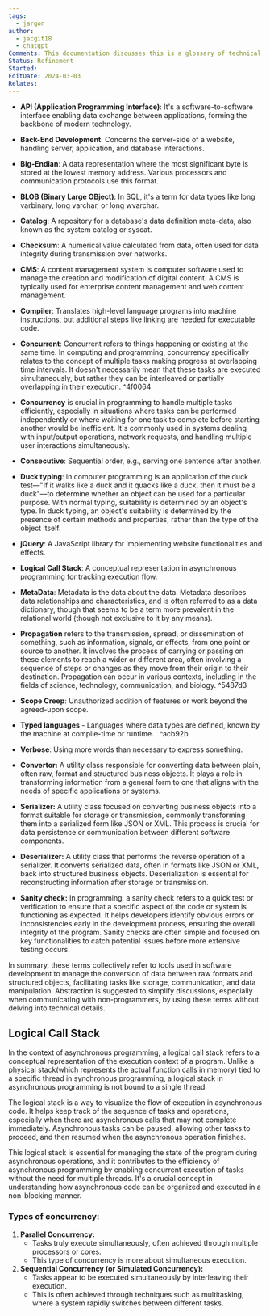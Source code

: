 ```yaml
---
tags:
  - jargon
author:
  - jacgit18
  - chatgpt
Comments: This documentation discusses this is a glossary of technical terms with a brief explanation of technical jargon that can be backed link to.
Status: Refinement
Started: 
EditDate: 2024-03-03
Relates:
---
```

- **API (Application Programming Interface)**: It's a software-to-software interface enabling data exchange between applications, forming the backbone of modern technology.

- **Back-End Development**: Concerns the server-side of a website, handling server, application, and database interactions.

- **Big-Endian**: A data representation where the most significant byte is stored at the lowest memory address. Various processors and communication protocols use this format.

- **BLOB (Binary Large OBject)**: In SQL, it's a term for data types like long varbinary, long varchar, or long wvarchar.

- **Catalog**: A repository for a database's data definition meta-data, also known as the system catalog or syscat.

- **Checksum**: A numerical value calculated from data, often used for data integrity during transmission over networks.

- **CMS**: A content management system is computer software used to manage the creation and modification of digital content. A CMS is typically used for enterprise content management and web content management.

- **Compiler**: Translates high-level language programs into machine instructions, but additional steps like linking are needed for executable code.

- **Concurrent**: Concurrent refers to things happening or existing at the same time. In computing and programming, concurrency specifically relates to the concept of multiple tasks making progress at overlapping time intervals. It doesn't necessarily mean that these tasks are executed simultaneously, but rather they can be interleaved or partially overlapping in their execution.
 ^4f0064

- **Concurrency** is crucial in programming to handle multiple tasks efficiently, especially in situations where tasks can be performed independently or where waiting for one task to complete before starting another would be inefficient. It's commonly used in systems dealing with input/output operations, network requests, and handling multiple user interactions simultaneously.

- **Consecutive**: Sequential order, e.g., serving one sentence after another.

- **Duck typing**: in computer programming is an application of the duck test—"If it walks like a duck and it quacks like a duck, then it must be a duck"—to determine whether an object can be used for a particular purpose. With normal typing, suitability is determined by an object's type. In duck typing, an object's suitability is determined by the presence of certain methods and properties, rather than the type of the object itself.

- **jQuery**: A JavaScript library for implementing website functionalities and effects.

- **Logical Call Stack**: A conceptual representation in asynchronous programming for tracking execution flow.

- **MetaData**: Metadata is the data about the data. Metadata describes data relationships and characteristics, and is often referred to as a data dictionary, though that seems to be a term more prevalent in the relational world (though not exclusive to it by any means).

- **Propagation** refers to the transmission, spread, or dissemination of something, such as information, signals, or effects, from one point or source to another. It involves the process of carrying or passing on these elements to reach a wider or different area, often involving a sequence of steps or changes as they move from their origin to their destination. Propagation can occur in various contexts, including in the fields of science, technology, communication, and biology. ^5487d3

- **Scope Creep**: Unauthorized addition of features or work beyond the agreed-upon scope.

- **Typed languages** - Languages where data types are defined, known by the machine at compile-time or runtime.   ^acb92b

- **Verbose**: Using more words than necessary to express something.

- **Convertor:** A utility class responsible for converting data between plain, often raw, format and structured business objects. It plays a role in transforming information from a general form to one that aligns with the needs of specific applications or systems.

- **Serializer:** A utility class focused on converting business objects into a format suitable for storage or transmission, commonly transforming them into a serialized form like JSON or XML. This process is crucial for data persistence or communication between different software components.

- **Deserializer:** A utility class that performs the reverse operation of a serializer. It converts serialized data, often in formats like JSON or XML, back into structured business objects. Deserialization is essential for reconstructing information after storage or transmission.

- **Sanity check:** In programming, a sanity check refers to a quick test or verification to ensure that a specific aspect of the code or system is functioning as expected. It helps developers identify obvious errors or inconsistencies early in the development process, ensuring the overall integrity of the program. Sanity checks are often simple and focused on key functionalities to catch potential issues before more extensive testing occurs.

In summary, these terms collectively refer to tools used in software development to manage the conversion of data between raw formats and structured objects, facilitating tasks like storage, communication, and data manipulation. Abstraction is suggested to simplify discussions, especially when communicating with non-programmers, by using these terms without delving into technical details.




## Logical Call Stack
In the context of asynchronous programming, a logical call stack refers to a conceptual representation of the execution context of a program. Unlike a physical stack(which represents the actual function calls in memory) tied to a specific thread in synchronous programming, a logical stack in asynchronous programming is not bound to a single thread.

The logical stack is a way to visualize the flow of execution in asynchronous code. It helps keep track of the sequence of tasks and operations, especially when there are asynchronous calls that may not complete immediately. Asynchronous tasks can be paused, allowing other tasks to proceed, and then resumed when the asynchronous operation finishes.

This logical stack is essential for managing the state of the program during asynchronous operations, and it contributes to the efficiency of asynchronous programming by enabling concurrent execution of tasks without the need for multiple threads. It's a crucial concept in understanding how asynchronous code can be organized and executed in a non-blocking manner.



### Types of concurrency:
1. **Parallel Concurrency:**
    - Tasks truly execute simultaneously, often achieved through multiple processors or cores.
    - This type of concurrency is more about simultaneous execution.
2. **Sequential Concurrency (or Simulated Concurrency):**
    - Tasks appear to be executed simultaneously by interleaving their execution.
    - This is often achieved through techniques such as multitasking, where a system rapidly switches between different tasks.
